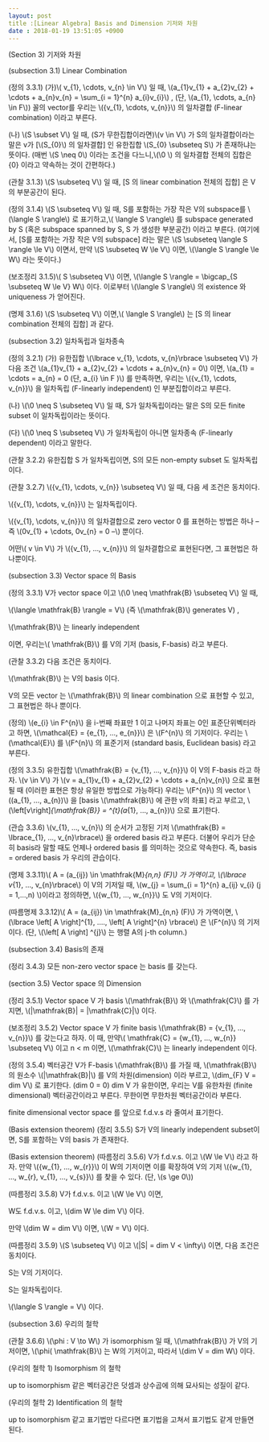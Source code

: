 ```yaml
---
layout: post
title :[Linear Algebra] Basis and Dimension 기저와 차원
date : 2018-01-19 13:51:05 +0900
---
```

(Section 3) 기저와 차원

(subsection 3.1) Linear Combination

(정의 3.3.1) (가)\\( v_{1}, \cdots, v_{n} \in V\\) 일 때, \\(a_{1}v_{1} + a_{2}v_{2} + \cdots + a_{n}v_{n} = \sum_{i = 1}^{n} a_{i}v_{i}\\) , (단, \\(a_{1}, \cdots, a_{n} \in F\\)) 꼴의 vector를 우리는 \\({v_{1}, \cdots, v_{n}}\\) 의 일차결합 (F-linear combination) 이라고 부른다.

(나) \\(S \subset V\\) 일 때, (S가 무한집합이라면)\\(v \in V\\) 가 S의 일차결합이라는 말은 v가 [\\(S_{0}\\) 의 일차결합] 인 유한집합 \\(S_{0} \subseteq S\\) 가 존재하냐는 뜻이다. (매번 \\(S \neq 0\\) 이라는 조건을 다느니,\\(\0 \\) 의 일차결합 전체의 집합은 {0} 이라고 약속하는 것이 간편하다.)

(관찰 3.1.3) \\(S \subseteq V\\) 일 때, [S 의 linear combination 전체의 집합] 은 V의 부분공간이 된다.

(정의 3.1.4) \\(S \subseteq V\\) 일 때, S를 포함하는 가장 작은 V의 subspace를 \\(\langle S \rangle\\) 로 표기하고,\\( \langle S \rangle\\) 를 subspace generated by S (혹은 subspace spanned by S, S 가 생성한 부분공간) 이라고 부른다. (여기에서, [S를 포함하는 가장 작은 V의 subspace] 라는 말은 \\(S \subseteq \langle S \rangle \le V\\) 이면서, 만약 \\(S \subseteq W \le V\\) 이면, \\(\langle S \rangle \le W\\) 라는 뜻이다.)

(보조정리 3.1.5)\\( S \subseteq V\\) 이면, \\(\langle S \rangle = \bigcap_{S \subseteq W \le V} W\\) 이다. 이로부터 \\(\langle S \rangle\\) 의 existence 와 uniqueness 가 얻어진다.

(명제 3.1.6) \\(S \subseteq V\\) 이면,\\( \langle S \rangle\\) 는 [S 의 linear combination 전체의 집합] 과 같다.

(subsection 3.2) 일차독립과 일차종속

(정의 3.2.1) (가) 유한집합 \\(\lbrace v_{1}, \cdots, v_{n}\rbrace \subseteq V\\) 가 다음 조건 \\(a_{1}v_{1} + a_{2}v_{2} + \cdots + a_{n}v_{n} = 0\\) 이면, \\(a_{1} = \cdots = a_{n} = 0 (단, a_{i} \in F )\\) 를 만족하면, 우리는 \\({v_{1}, \cdots, v_{n}}\\) 을 일차독립 (F-linearly independent) 인 부분집합이라고 부른다.

(나) \\(\0  \neq S \subseteq V\\) 일 때, S가 일차독립이라는 말은 S의 모든 finite subset 이 일차독립이라는 뜻이다.

(다) \\(\0  \neq S \subseteq V\\) 가 일차독립이 아니면 일차종속 (F-linearly dependent) 이라고 말한다.

(관찰 3.2.2) 유한집합 S 가 일차독립이면, S의 모든 non-empty subset 도 일차독립이다.

(관찰 3.2.7) \\({v_{1}, \cdots, v_{n}} \subseteq V\\) 일 때, 다음 세 조건은 동치이다.

\\({v_{1}, \cdots, v_{n}}\\) 는 일차독립이다.

\\({v_{1}, \cdots, v_{n}}\\) 의 일차결합으로 zero vector 0 를 표현하는 방법은 하나 – 즉 \\(0v_{1} + \cdots, 0v_{n} = 0 –\\) 뿐이다.

어떤\\( v \in V\\) 가 \\({v_{1}, …, v_{n}}\\) 의 일차결합으로 표현된다면, 그 표현법은 하나뿐이다.

(subsection 3.3) Vector space 의 Basis

(정의 3.3.1) V가 vector space 이고 \\(\0  \neq \mathfrak{B} \subseteq V\\) 일 때, 

\\(\langle \mathfrak{B} \rangle = V\\) (즉 \\(\mathfrak{B}\\) generates V) ,

\\(\mathfrak{B}\\) 는 linearly independent

이면, 우리는\\( \mathfrak{B}\\) 를 V의 기저 (basis, F-basis) 라고 부른다.

(관찰 3.3.2) 다음 조건은 동치이다.

\\(\mathfrak{B}\\) 는 V의 basis 이다.

V의 모든 vector 는 \\(\mathfrak{B}\\) 의 linear combination 으로 표현할 수 있고, 그 표현법은 하나 뿐이다.

(정의) \\(e_{i} \in F^{n}\\) 을 i-번째 좌표만 1 이고 나머지 좌표는 0인 표준단위벡터라고 하면, \\(\mathcal{E} = {e_{1}, …, e_{n}}\\) 은 \\(F^{n}\\) 의 기저이다. 우리는 \\(\mathcal{E}\\) 를 \\(F^{n}\\) 의 표준기저 (standard basis, Euclidean basis) 라고 부른다.

(정의 3.3.5) 유한집합 \\(\mathfrak{B} = {v_{1}, …, v_{n}}\\) 이 V의 F-basis 라고 하자. \\(v \in V\\) 가 \\(v = a_{1}v_{1} + a_{2}v_{2} + \cdots + a_{n}v_{n}\\) 으로 표현될 때 (이러한 표현은 항상 유일한 방법으로 가능하다) 우리는 \\(F^{n}\\) 의 vector \\((a_{1}, …, a_{n})\\) 을 [basis \\(\mathfrak{B}\\) 에 관한 v의 좌표] 라고 부르고, \\(\left[v\right]_{\mathfrak{B}} = ^{t}(a_{1}, …, a_{n})\\) 으로 표기한다.

(관습 3.3.6) \\(v_{1}, …, v_{n}\\) 의 순서가 고정된 기저 \\(\mathfrak{B} = \lbrace_{1}, …, v_{n}\rbrace\\) 을 ordered basis 라고 부른다. 더불어 우리가 단순히 basis라 말할 때도 언제나 ordered basis 를 의미하는 것으로 약속한다. 즉, basis = ordered basis 가 우리의 관습이다.

(명제 3.3.11)\\( A = (a_{ij}) \in \mathfrak{M}_{n,n} (F)\\) 가 가역이고, \\(\lbrace v_{1}, …, v_{n}\rbrace\\) 이 V의 기저일 때, \\(w_{j} = \sum_{i = 1}^{n} a_{ij} v_{i} (j = 1,…,n) \\)이라고 정의하면, \\({w_{1}, …, w_{n}}\\) 도 V의 기저이다.

(따름명제 3.3.12)\\( A = (a_{ij}) \in \mathfrak{M}_{n,n} (F)\\) 가 가역이면, \\(\lbrace \left[ A \right]^{1}, …., \left[ A \right]^{n} \rbrace\\) 은 \\(F^{n}\\) 의 기저이다. (단, \\(\left[ A \right] ^{j}\\) 는 행렬 A의 j-th column.)

(subsection 3.4) Basis의 존재

(정리 3.4.3) 모든 non-zero vector space 는 basis 를 갖는다.

(section 3.5) Vector space 의 Dimension

(정리 3.5.1) Vector space V 가 basis \\(\mathfrak{B}\\) 와 \\(\mathfrak{C}\\) 를 가지면, \\(|\mathfrak{B}| = |\mathfrak{C}|\\) 이다.

(보조정리 3.5.2) Vector space V 가 finite basis \\(\mathfrak{B} = {v_{1}, …, v_{n}}\\) 를 갖는다고 하자. 이 때, 만약\\( \mathfrak{C} = {w_{1}, …, w_{n}} \subseteq V\\) 이고 n < m 이면, \\(\mathfrak{C}\\) 는 linearly independent 이다.

(정의 3.5.4) 벡터공간 V가 F-basis \\(\mathfrak{B}\\) 를 가질 때, \\(\mathfrak{B}\\) 의 원소수 \\(|\mathfrak{B}|\\) 를 V의 차원(dimension) 이라 부르고, \\(dim_{F} V = dim V\\) 로 표기한다. (dim 0 = 0) dim V 가 유한이면, 우리는 V를 유한차원 (finite dimensional) 벡터공간이라고 부른다. 무한이면 무한차원 벡터공간이라 부른다.

finite dimensional vector space 를 앞으로 f.d.v.s 라 줄여서 표기한다.

(Basis extension theorem) (정리 3.5.5) S가 V의 linearly independent subset이면, S를 포함하는 V의 basis 가 존재한다.

(Basis extension theorem) (따름정리 3.5.6) V가 f.d.v.s. 이고 \\(W \le V\\) 라고 하자. 만약 \\({w_{1}, …, w_{r}}\\) 이 W의 기저이면 이를 확장하여 V의 기저 \\({w_{1}, …, w_{r}, v_{1}, …, v_{s}}\\) 를 찾을 수 있다. (단, \\(s \ge 0\\))

(따름정리 3.5.8) V가 f.d.v.s. 이고 \\(W \le V\\) 이면, 

W도 f.d.v.s. 이고, \\(dim W \le dim V\\) 이다.

만약 \\(dim W = dim V\\) 이면, \\(W = V\\) 이다.

(따름정리 3.5.9) \\(S \subseteq V\\) 이고 \\(|S| = dim V < \infty\\) 이면, 다음 조건은 동치이다.

S는 V의 기저이다.

S는 일차독립이다.

\\(\langle S \rangle = V\\) 이다.

(subsection 3.6) 우리의 철학

(관찰 3.6.6) \\(\phi : V \to W\\) 가 isomorphism 일 때, \\(\mathfrak{B}\\) 가 V의 기저이면, \\(\phi( \mathfrak{B}\\) 는 W의 기저이고, 따라서 \\(dim V = dim W\\) 이다.

(우리의 철학 1) Isomorphism 의 철학

up to isomorphism 같은 벡터공간은 덧셈과 상수곱에 의해 묘사되는 성질이 같다.

(우리의 철학 2) Identification 의 철학

up to isomorphism 같고 표기법만 다르다면 표기법을 고쳐서 표기법도 같게 만들면 된다.